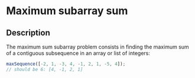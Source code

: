# Maximum subarray sum

## Description

The maximum sum subarray problem consists in finding the maximum sum of a contiguous subsequence in an array or list of integers:

```js
maxSequence([-2, 1, -3, 4, -1, 2, 1, -5, 4]);
// should be 6: [4, -1, 2, 1]
```
